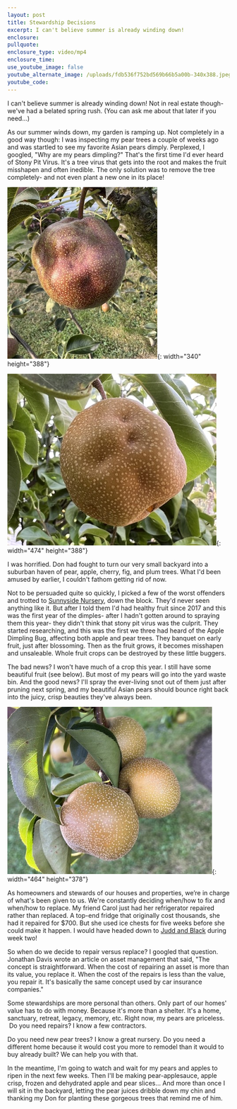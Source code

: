 ```yaml
---
layout: post
title: Stewardship Decisions
excerpt: I can't believe summer is already winding down!
enclosure:
pullquote:
enclosure_type: video/mp4
enclosure_time:
use_youtube_image: false
youtube_alternate_image: /uploads/fdb536f752bd569b66b5a00b-340x388.jpeg
youtube_code:
---
```

I can't believe summer is already winding down! Not in real estate though- we've had a belated spring rush. (You can ask me about that later if you need…)

As our summer winds down, my garden is ramping up. Not completely in a good way though: I was inspecting my pear trees a couple of weeks ago and was startled to see my favorite Asian pears dimply. Perplexed, I googled, "Why are my pears dimpling?" That's the first time I'd ever heard of Stony Pit Virus. It's a tree virus that gets into the root and makes the fruit misshapen and often inedible. The only solution was to remove the tree completely- and not even plant a new one in its place!

![](/uploads/fdb536f752bd569b66b5a00b-340x388.jpeg){: width="340" height="388"}

![](/uploads/8997d2f8caa410e47d435084-474x388.jpeg){: width="474" height="388"}

I was horrified. Don had fought to turn our very small backyard into a suburban haven of pear, apple, cherry, fig, and plum trees. What I'd been amused by earlier, I couldn't fathom getting rid of now. &nbsp;

Not to be persuaded quite so quickly, I picked a few of the worst offenders and trotted to&nbsp;[Sunnyside Nursery](https://www.sunnysidenursery.net/), down the block. They'd never seen anything like it. But after I told them I'd had healthy fruit since 2017 and this was the first year of the dimples- after I hadn't gotten around to spraying them this year- they didn't think that stony pit virus was the culprit. They started researching, and this was the first we three had heard of the Apple Dimpling Bug, affecting both apple and pear trees. They banquet on early fruit, just after blossoming. Then as the fruit grows, it becomes misshapen and unsaleable. Whole fruit crops can be destroyed by these little buggers.&nbsp;

The bad news? I won't have much of a crop this year. I still have some beautiful fruit (see below). But most of my pears will go into the yard waste bin. And the good news? I'll spray the ever-living snot out of them just after pruning next spring, and my beautiful Asian pears should bounce right back into the juicy, crisp beauties they've always been.

![](/uploads/f7b2bdc7975380b934565c0e-464x378.jpeg){: width="464" height="378"}

As homeowners and stewards of our houses and properties, we’re in charge of what's been given to us. We're constantly deciding when/how to fix and when/how to replace. My friend Carol just had her refrigerator repaired rather than replaced. A top-end fridge that originally cost thousands, she had it repaired for $700. But she used ice chests for five weeks before she could make it happen. I would have headed down to&nbsp;[Judd and Black](https://www.juddblack.com/)&nbsp;during week two! &nbsp;

So when do we decide to repair versus replace? I googled that question. Jonathan Davis wrote an article on asset management that said, "The concept is straightforward. When the cost of repairing an asset is more than its value, you replace it. When the cost of the repairs is less than the value, you repair it. It's basically the same concept used by car insurance companies."&nbsp;

Some stewardships are more personal than others. Only part of our homes' value has to do with money. Because it's more than a shelter. It's a home, sanctuary, retreat, legacy, memory, etc. Right now, my pears are priceless. &nbsp;Do you need repairs? I know a few contractors.

Do you need new pear trees? I know a great nursery. Do you need a different home because it would cost you more to remodel than it would to buy already built? We can help you with that.

In the meantime, I'm going to watch and wait for my pears and apples to ripen in the next few weeks. Then I'll be making pear-applesauce, apple crisp, frozen and dehydrated apple and pear slices… And more than once I will sit in the backyard, letting the pear juices dribble down my chin and thanking my Don for planting these gorgeous trees that remind me of him.